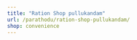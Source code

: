 ```yaml
---
title: "Ration Shop pullukandam"
url: /parathodu/ration-shop-pullukandam/
shop: convenience
---
```

